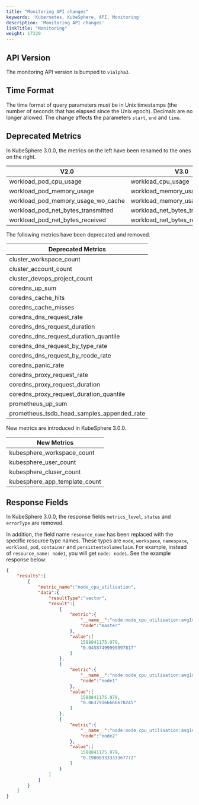 ```yaml
---
title: "Monitoring API changes"
keywords: 'Kubernetes, KubeSphere, API, Monitoring'
description: 'Monitoring API changes'
linkTitle: "Monitoring"
weight: 17320
---
```


## API Version

The monitoring API version is bumped to `v1alpha3`.

## Time Format

The time format of query parameters must be in Unix timestamps (the number of seconds that has elapsed since the Unix epoch). Decimals are no longer allowed. The change affects the parameters `start`, `end` and `time`.

## Deprecated Metrics

In KubeSphere 3.0.0, the metrics on the left have been renamed to the ones on the right.

|V2.0|V3.0|
|---|---|
|workload_pod_cpu_usage | workload_cpu_usage|
|workload_pod_memory_usage| workload_memory_usage|
|workload_pod_memory_usage_wo_cache | workload_memory_usage_wo_cache|
|workload_pod_net_bytes_transmitted | workload_net_bytes_transmitted|
|workload_pod_net_bytes_received | workload_net_bytes_received|

The following metrics have been deprecated and removed.

|Deprecated Metrics|
|---|
|cluster_workspace_count|
|cluster_account_count|
|cluster_devops_project_count|
|coredns_up_sum|
|coredns_cache_hits|
|coredns_cache_misses|
|coredns_dns_request_rate|
|coredns_dns_request_duration|
|coredns_dns_request_duration_quantile|
|coredns_dns_request_by_type_rate|
|coredns_dns_request_by_rcode_rate|
|coredns_panic_rate|
|coredns_proxy_request_rate|
|coredns_proxy_request_duration|
|coredns_proxy_request_duration_quantile|
|prometheus_up_sum|
|prometheus_tsdb_head_samples_appended_rate|

New metrics are introduced in KubeSphere 3.0.0.

|New Metrics|
|---|
|kubesphere_workspace_count|
|kubesphere_user_count|
|kubesphere_cluser_count|
|kubesphere_app_template_count|

## Response Fields

In KubeSphere 3.0.0, the response fields `metrics_level`, `status` and `errorType` are removed.

In addition, the field name `resource_name` has been replaced with the specific resource type names. These types are `node`, `workspace`, `namespace`, `workload`, `pod`, `container` and `persistentvolumeclaim`. For example, instead of `resource_name: node1`, you will get `node: node1`. See the example response below:

```json
{
    "results":[
        {
            "metric_name":"node_cpu_utilisation",
            "data":{
                "resultType":"vector",
                "result":[
                    {
                        "metric":{
                            "__name__":"node:node_cpu_utilisation:avg1m",
                            "node":"master"
                        },
                        "value":[
                            1588841175.979,
                            "0.04587499999997817"
                        ]
                    },
                    {
                        "metric":{
                            "__name__":"node:node_cpu_utilisation:avg1m",
                            "node":"node1"
                        },
                        "value":[
                            1588841175.979,
                            "0.06379166666670245"
                        ]
                    },
                    {
                        "metric":{
                            "__name__":"node:node_cpu_utilisation:avg1m",
                            "node":"node2"
                        },
                        "value":[
                            1588841175.979,
                            "0.19008333333367772"
                        ]
                    }
                ]
            }
        }
    ]
}

```
